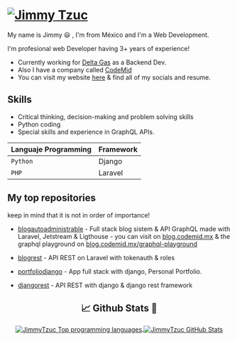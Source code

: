 [![Jimmy Tzuc](https://jimmytzuc.com/assets/img/favicon.png)](https://jimmytzuc.com )
=============
My name is Jimmy 😃 , I'm from México and I'm a Web Development.

I'm profesional web Developer having 3+ years of experience!
  
* Currently working for [Delta Gas](https://deltagas.com.mx/) as a Backend Dev.
* Also I have a company called [CodeMid](https://codemid.mx/)
* You can visit my website [here](https://jimmytzuc.com/) & find all of my socials and resume.

## Skills

* Critical thinking, decision-making and problem solving skills
* Python coding
* Special skills and experience in GraphQL APIs.

| Languaje Programming | Framework |
| ------ | ------ |
| `Python` | Django |
| `PHP` | Laravel|

## My top repositories

keep in mind that it is not in order of importance!

- [blogautoadministrable](https://github.com/JimmyTzuc/blogautoadministrable) - Full stack blog sistem & API GraphQL made with Laravel, Jetstream & Ligthouse - you can visit on [blog.codemid.mx](http://blog.codemid.mx/) & the graphql playground on [blog.codemid.mx/graphql-playground](http://blog.codemid.mx/graphql-playground)

- [blogrest](https://github.com/JimmyTzuc/blogrest) - API REST on Laravel with tokenauth & roles

- [portfoliodjango](https://github.com/JimmyTzuc/portfoliodjango) - App full stack with django, Personal Portfolio.

- [djangorest](https://github.com/JimmyTzuc/djangorest) - API REST with django & django rest framework


<div align="center">

## :chart_with_upwards_trend: Github Stats :rocket:

<a href="https://github.com/J4ckDev/J4ckDev">
  <img align="center" src="https://github-readme-stats.vercel.app/api?username=JimmyTzuc&show_icons=true&line_height=27&count_private=true&title_color=FF8E43&text_color=DFDFDF&icon_color=5EC3FF&bg_color=1E1E1E" alt="JimmyTzuc Top programming languages"/>
</a>
<a href="https://github.com/JimmyTzuc/JimmyTzuc">
  <img align="center" src="https://github-readme-stats.vercel.app/api/top-langs/?username=JimmyTzuc&langs_count=3&title_color=FF8E43&text_color=DFDFDF&bg_color=1E1E1E" alt="JimmyTzuc GitHub Stats" />
</a>
</div>
